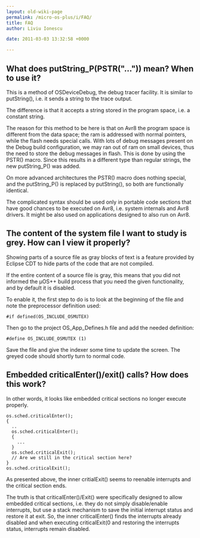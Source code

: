 ```yaml
---
layout: old-wiki-page
permalink: /micro-os-plus/i/FAQ/
title: FAQ
author: Liviu Ionescu

date: 2011-03-03 13:32:58 +0000

---
```


What does putString_P(PSTR("...")) mean? When to use it?
---------------------------------------------------------

This is a method of OSDeviceDebug, the debug tracer facility. It is similar to putString(), i.e. it sends a string to the trace output.

The difference is that it accepts a string stored in the program space, i.e. a constant string.

The reason for this method to be here is that on Avr8 the program space is different from the data space; the ram is addressed with normal pointers, while the flash needs special calls. With lots of debug messages present on the Debug build configuration, we may ran out of ram on small devices, thus the need to store the debug messages in flash. This is done by using the PSTR() macro. Since this results in a different type than regular strings, the new putString_P() was added.

On more advanced architectures the PSTR() macro does nothing special, and the putString_P() is replaced by putString(), so both are functionally identical.

The complicated syntax should be used only in portable code sections that have good chances to be executed on Avr8, i.e. system internals and Avr8 drivers. It might be also used on applications designed to also run on Avr8.

The content of the system file I want to study is grey. How can I view it properly?
-----------------------------------------------------------------------------------

Showing parts of a source file as gray blocks of text is a feature provided by Eclipse CDT to hide parts of the code that are not compiled.

If the entire content of a source file is gray, this means that you did not informed the µOS++ build process that you need the given functionality, and by default it is disabled.

To enable it, the first step to do is to look at the beginning of the file and note the preprocessor definition used:

    #if defined(OS_INCLUDE_OSMUTEX)

Then go to the project OS_App_Defines.h file and add the needed definition:

    #define OS_INCLUDE_OSMUTEX (1)

Save the file and give the indexer some time to update the screen. The greyed code should shortly turn to normal code.

Embedded criticalEnter()/exit() calls? How does this work?
----------------------------------------------------------

In other words, it looks like embedded critical sections no longer execute properly.

    os.sched.criticalEnter();
    {
      ..
      os.sched.criticalEnter();
      {
        ...
      }
      os.sched.criticalExit();
      // Are we still in the critical section here?
    }
    os.sched.criticalExit();

As presented above, the inner critialExit() seems to reenable interrupts and the critical section ends.

The truth is that criticalEnter()/Exit() were specifically designed to allow embedded critical sections, i.e. they do not simply disable/enable interrupts, but use a stack mechanism to save the initial interrupt status and restore it at exit. So, the inner criticalEnter() finds the interrupts already disabled and when executing criticalExit(0 and restoring the interrupts status, interrupts remain disabled.
